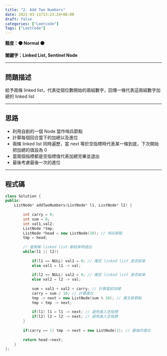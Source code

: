 ```yaml
---
title: "2. Add Two Numbers"
date: 2022-03-11T13:23:24+08:00
draft: false
categories: ["Leetcode"]
Tags: ["LeetCode"]
---
```


**難度：🟠 Normal 🟠**

**關鍵字：Linked List, Sentinel Node**

<!--more-->

---

## 問題描述

給予兩條 linked list，代表從個位數開始的兩組數字，回傳一條代表這兩組數字加總的 linked list

---

## 思路

- 利用自創的一個 Node 當作哨兵節點
- 計算每個回合當下的加總以及進位
- 兩條 linked list 同時遍歷，當 next 等於空指標時代表某一條到底，下次開始把加總的值設為 0 
- 當兩個指標都是空指標值代表加總完畢並退出
- 最後考慮最後一次的進位

---

## 程式碼

```c++
class Solution {
public:
    ListNode* addTwoNumbers(ListNode* l1, ListNode* l2) {
        
        int carry = 0;
        int sum = 0;
        int val1,val2;
        ListNode *tmp;
        ListNode *head = new ListNode(10); // 哨兵節點
        tmp = head;
        
        // 當兩條 linked list 都結束時退出
        while(l1 || l2){
            
            if(l1 == NULL) val1 = 0; // 確定 linked list 是否結束
            else val1 = l1 -> val;
            
            if(l2 == NULL) val2 = 0; // 確定 linked list 是否結束
            else val2 = l2 -> val;
            
            sum = val1 + val2 + carry; // 計算當前加總
            carry = sum / 10; // 計算進位
            tmp -> next = new ListNode(sum % 10); // 產生新節點
            tmp = tmp -> next;
            
            if(l1) l1 = l1 -> next; // 避免進入空指標
            if(l2) l2 = l2 -> next; // 避免進入空指標
        }
        
        if(carry == 1) tmp -> next = new ListNode(1); // 最後的進位
        
        return head->next;
    }
};
```
